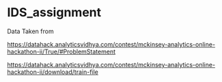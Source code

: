# IDS_assignment

Data Taken from 

https://datahack.analyticsvidhya.com/contest/mckinsey-analytics-online-hackathon-ii/True/#ProblemStatement

https://datahack.analyticsvidhya.com/contest/mckinsey-analytics-online-hackathon-ii/download/train-file
